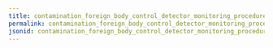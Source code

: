 ```yaml
---
title: contamination_foreign_body_control_detector_monitoring_procedures
permalink: contamination_foreign_body_control_detector_monitoring_procedures.html
jsonid: contamination_foreign_body_control_detector_monitoring_procedures
---
```

